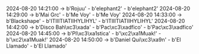 2024-08-20 14:21:00 -> b'Rojuu' - b'elephant2' - b'elephant2'
2024-08-20 14:29:00 -> b'Mai Grc' - b'Me Voy' - b'Me Voy'
2024-08-20 14:33:00 -> b'Blackshape' - b'ITIIITIATIIHYLIHYL' - b'ITIIITIATIIHYLIHYL'
2024-08-20 14:42:00 -> b'Disco Bah\xc3\xada' - b'Pac\xc3\xadfico' - b'Pac\xc3\xadfico'
2024-08-20 14:45:00 -> b'Pl\xc3\xa1stica' - b'\xc2\xa1Muak!' - b'\xc2\xa1Muak!'
2024-08-20 14:50:00 -> b'Daniel Qui\xc3\xa9n' - b'El Llamado' - b'El Llamado'
